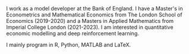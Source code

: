 I work as a model developer at the Bank of England. I have a Master's in Econometrics and Mathematical Economics from The London School of Economics (2019-2020) and a Masters in Applied Mathematics from Imperial College London (2021-2023). I am interested in quantitative economic modelling and deep reinforcement learning.

I mainly program in R, Python, MATLAB and LaTeX.
<!--
Here are some ideas to get you started:

- 🔭 I’m currently working on ...
- 🌱 I’m currently learning ...
- 👯 I’m looking to collaborate on ...
- 🤔 I’m looking for help with ...
- 💬 Ask me about ...
- 📫 How to reach me: ...
- 😄 Pronouns: ...
- ⚡ Fun fact: ...
-->
